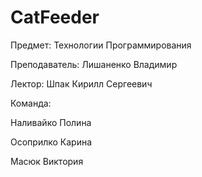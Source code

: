 # CatFeeder

Предмет: Технологии Программирования

Преподаватель: Лишаненко Владимир

Лектор: Шпак Кирилл Сергеевич

Команда:

Наливайко Полина

Осоприлко Карина

Масюк Виктория
